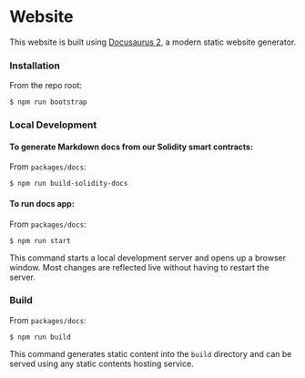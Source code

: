 # Website

This website is built using [Docusaurus 2](https://docusaurus.io/), a modern static website generator.

### Installation

From the repo root:
```
$ npm run bootstrap
```

### Local Development

#### To generate Markdown docs from our Solidity smart contracts:

From `packages/docs`:
```
$ npm run build-solidity-docs
```


#### To run docs app:

From `packages/docs`:
```
$ npm run start
```

This command starts a local development server and opens up a browser window. Most changes are reflected live without having to restart the server.

### Build

From `packages/docs`:
```
$ npm run build
```

This command generates static content into the `build` directory and can be served using any static contents hosting service.
